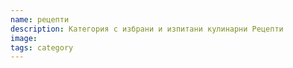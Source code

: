 ```yaml
---
name: рецепти
description: Категория с избрани и изпитани кулинарни Рецепти
image: 
tags: category
---
```

